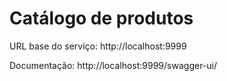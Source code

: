 # Catálogo de produtos

URL base do serviço: http://localhost:9999

Documentação: http://localhost:9999/swagger-ui/
